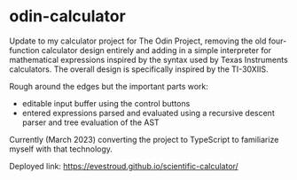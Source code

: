 # odin-calculator
Update to my calculator project for The Odin Project, removing the old four-function calculator design entirely and adding in a simple interpreter for mathematical expressions inspired by the syntax used by Texas Instruments calculators. The overall design is specifically inspired by the TI-30XIIS.

Rough around the edges but the important parts work:
- editable input buffer using the control buttons
- entered expressions parsed and evaluated using a recursive descent parser and tree evaluation of the AST

Currently (March 2023) converting the project to TypeScript to familiarize myself with that technology.

Deployed link: https://evestroud.github.io/scientific-calculator/
